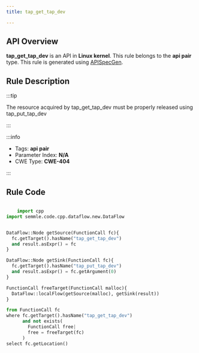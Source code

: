 ```yaml
---
title: tap_get_tap_dev

---
```



## API Overview
**tap_get_tap_dev** is an API in **Linux kernel**. This rule belongs to the **api pair** type. This rule is generated using [APISpecGen](../../tools/APISpecGen).
## Rule Description

:::tip

The resource acquired by tap_get_tap_dev must be properly released using tap_put_tap_dev

:::

:::info

- Tags: **api pair**
- Parameter Index: **N/A**
- CWE Type: **CWE-404**

:::

## Rule Code
```python

    import cpp
import semmle.code.cpp.dataflow.new.DataFlow


DataFlow::Node getSource(FunctionCall fc){
  fc.getTarget().hasName("tap_get_tap_dev")
  and result.asExpr() = fc
}

DataFlow::Node getSink(FunctionCall fc){
  fc.getTarget().hasName("tap_put_tap_dev")
  and result.asExpr() = fc.getArgument(0)
}

FunctionCall freeTarget(FunctionCall malloc){
  DataFlow::localFlow(getSource(malloc), getSink(result))
}

from FunctionCall fc
where fc.getTarget().hasName("tap_get_tap_dev")
      and not exists(
        FunctionCall free| 
        free = freeTarget(fc)
      )
select fc.getLocation()

    
```